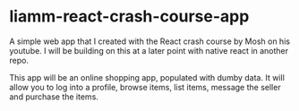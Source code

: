 # liamm-react-crash-course-app
A simple web app that I created with the React crash course by Mosh on his youtube. I will be building on this at a later point with native react in another repo.

This app will be an online shopping app, populated with dumby data. 
It will allow you to log into a profile, browse items, list items, message the seller and purchase the items.